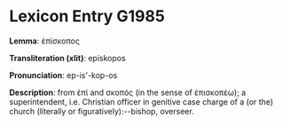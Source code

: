 # Lexicon Entry G1985

**Lemma**: ἐπίσκοπος

**Transliteration (xlit)**: epískopos

**Pronunciation**: ep-is'-kop-os

**Description**:
from ἐπί and σκοπός (in the sense of ἐπισκοπέω); a superintendent, i.e. Christian officer in genitive case charge of a (or the) church (literally or figuratively):--bishop, overseer.

